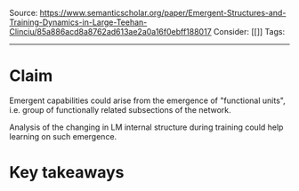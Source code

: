 Source: https://www.semanticscholar.org/paper/Emergent-Structures-and-Training-Dynamics-in-Large-Teehan-Clinciu/85a886acd8a8762ad613ae2a0a16f0ebff188017
Consider: [[]]
Tags: 
______________

# Claim

Emergent capabilities could arise from the emergence of "functional units", i.e. group of functionally related subsections of the network.

Analysis of the changing in LM internal structure during training could help learning on such emergence.

# Key takeaways